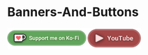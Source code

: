 # Banners-And-Buttons

<a href="https://ko-fi.com/I2I0IMQA9">
  <img align="left" src="https://raw.githubusercontent.com/LTMX/Banners-And-Buttons/main/Support%20Me%20Kofi%20Banner%20Shader%20Graph%20Mastery.png" height="50"/>
</a>

<a href="https://www.youtube.com/@shadergraph/featured">
  <img align="left" src="https://raw.githubusercontent.com/LTMX/Banners-And-Buttons/main/Support%20Me%20Youtube%20Banner%20Shader%20Graph%20Mastery.png" height="50"/>
</a>
<br>
